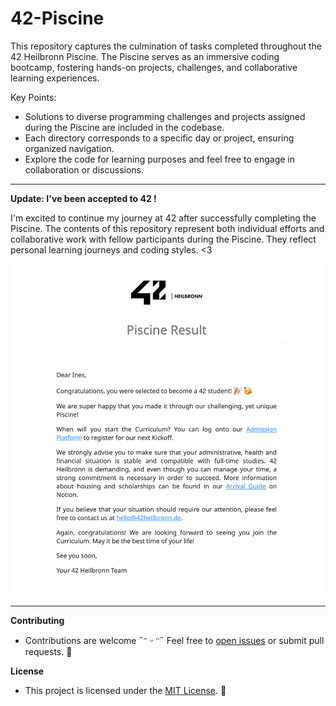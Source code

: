 # 42-Piscine
This repository captures the culmination of tasks completed throughout the 42 Heilbronn Piscine. The Piscine serves as an immersive coding bootcamp, fostering hands-on projects, challenges, and collaborative learning experiences.


Key Points:
* Solutions to diverse programming challenges and projects assigned during the Piscine are included in the codebase.
* Each directory corresponds to a specific day or project, ensuring organized navigation.
* Explore the code for learning purposes and feel free to engage in collaboration or discussions.

- - - 
**Update: I've been accepted to 42 !**

I'm excited to continue my journey at 42 after successfully completing the Piscine. The contents of this repository represent both individual efforts and collaborative work with fellow participants during the Piscine. They reflect personal learning journeys and coding styles. <3


![Acceptance Letter](acceptance_letter.png)

- - - 

**Contributing**
- Contributions are welcome ˶ᵔ ᵕ ᵔ˶ Feel free to [open issues](https://github.com/InesZenkri/42-Piscine/issues) or submit pull requests. 🤝


**License**

- This project is licensed under the [MIT License](LICENSE). 📜

